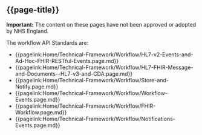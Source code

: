 ## {{page-title}}

<div markdown="span" class="alert alert-warning" role="alert"><i class="fa fa-information"></i><b> Important:</b> The content on these pages have not been approved or adopted by NHS England.</div>

The workflow API Standards are: 

- {{pagelink:Home/Technical-Framework/Workflow/HL7-v2-Events-and-Ad-Hoc-FHIR-RESTful-Events.page.md}}
- {{pagelink:Home/Technical-Framework/Workflow/HL7-FHIR-Message-and-Documents--HL7-v3-and-CDA.page.md}} 
- {{pagelink:Home/Technical-Framework/Workflow/Store-and-Notify.page.md}} 
- {{pagelink:Home/Technical-Framework/Workflow/Workflow-Events.page.md}}
- {{pagelink:Home/Technical-Framework/Workflow/FHIR-Workflow.page.md}}
- {{pagelink:Home/Technical-Framework/Workflow/Notifications-Events.page.md}}
